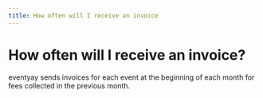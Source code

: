 ```yaml
---
title: How often will I receive an invoice
---
```


# How often will I receive an invoice?

eventyay sends invoices for each event at the beginning of each month for fees collected in the previous month.
